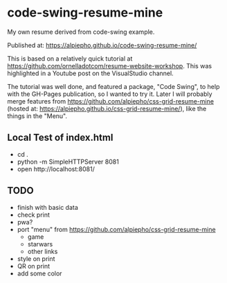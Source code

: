 # code-swing-resume-mine
My own resume derived from code-swing example.

Published at: https://alpiepho.github.io/code-swing-resume-mine/

This is based on a relatively quick tutorial at https://github.com/ornelladotcom/resume-website-workshop.  This was highlighted in a Youtube post on the VisualStudio channel.

The tutorial was well done, and featured a package, "Code Swing", to help with the GH-Pages publication, so I wanted to try it.  Later I will probably merge features from https://github.com/alpiepho/css-grid-resume-mine (hosted at: https://alpiepho.github.io/css-grid-resume-mine/), like the things in the "Menu".


## Local Test of index.html

- cd .
- python -m SimpleHTTPServer 8081
- open http://localhost:8081/


## TODO

- finish with basic data
- check print
- pwa?
- port "menu" from https://github.com/alpiepho/css-grid-resume-mine
  - game
  - starwars
  - other links
- style on print
- QR on print
- add some color

